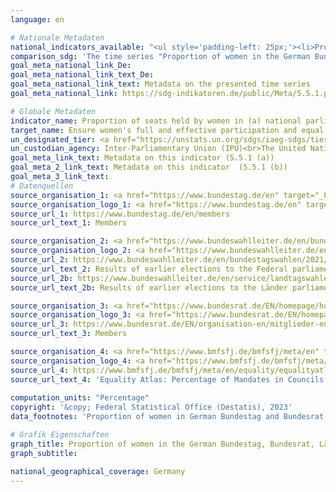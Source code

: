 ```yaml
---
language: en    

# Nationale Metadaten    
national_indicators_available: "<ul style='padding-left: 25px;'><li>Proportion of women in the German Bundestag (lower chamber)</li> <li> Proportion of women in the Bundesrat (upper chamber)</li> <li> Proportion of women in Länder parliaments</li> <li> Proportion of women in councils of districts and district-free cities</li></ul>"    
comparison_sdg: 'The time series "Proportion of women in the German Bundestag (Lower chamber)" and "Proportion of women in the Bundesrat (Upper chamber)" are compliant with the global metadata. The time series "Proportion of women in Länder parliaments" is partly compliant with the global metadata. The time series "Proportion of women in councils of districts and district-free cities" provides additional information.'    
goal_meta_national_link_De: 
goal_meta_national_link_text_De: 
goal_meta_national_link_text: Metadata on the presented time series
goal_meta_national_link: https://sdg-indikatoren.de/public/Meta/5.5.1.pdf    

# Globale Metadaten    
indicator_name: Proportion of seats held by women in (a) national parliaments and (b) local governments    
target_name: Ensure women's full and effective participation and equal opportunities for leadership at all levels of decision-making in political, economic and public life    
un_designated_tier: <a href="https://unstats.un.org/sdgs/iaeg-sdgs/tier-classification/" title="Click here for more information on the UN tier classification."  target="_blank">Tier I</a>    
un_custodian_agency: Inter-Parliamentary Union (IPU)<br>The United Nations Entity for Gender Equality and the Empowerment of Women (UN Women)    
goal_meta_link_text: Metadata on this indicator (5.5.1 (a))    
goal_meta_2_link_text: Metadata on this indicator  (5.5.1 (b))    
goal_meta_3_link_text:         
# Datenquellen
source_organisation_1: <a href="https://www.bundestag.de/en" target="_blank"> German Bundestag (Lower chamber) </a>
source_organisation_logo_1: <a href="https://www.bundestag.de/en" target="_blank"><img src="https://g205sdgs.github.io/sdg-indicators/public/OrgImgEn/bt.png" alt="Logo bt" style="height:60px; width:148px"/></a>
source_url_1: https://www.bundestag.de/en/members
source_url_text_1: Members

source_organisation_2: <a href="https://www.bundeswahlleiter.de/en/bundeswahlleiter.html" target="_blank"> The Federal Returning Officer </a>
source_organisation_logo_2: <a href="https://www.bundeswahlleiter.de/en/bundeswahlleiter.html" target="_blank"><img src="https://g205sdgs.github.io/sdg-indicators/public/OrgImgEn/bundeswahlleiter.png" alt="Logo bundeswahlleiter" style="height:60px; width:148px"/></a>
source_url_2: https://www.bundeswahlleiter.de/en/bundestagswahlen/2021/publikationen.html
source_url_text_2: Results of earlier elections to the Federal parliaments (only available in German)
source_url_2b: https://www.bundeswahlleiter.de/en/service/landtagswahlen.html
source_url_text_2b: Results of earlier elections to the Länder parliaments (only available in German)

source_organisation_3: <a href="https://www.bundesrat.de/EN/homepage/homepage-node.html" target="_blank"> Bundesrat </a>
source_organisation_logo_3: <a href="https://www.bundesrat.de/EN/homepage/homepage-node.html" target="_blank"><img src="https://g205sdgs.github.io/sdg-indicators/public/OrgImgEn/brat.png" alt="Logo brat" style="height:60px; width:148px"/></a>
source_url_3: https://www.bundesrat.de/EN/organisation-en/mitglieder-en/mitglieder-en-node.html
source_url_text_3: Members

source_organisation_4: <a href="https://www.bmfsfj.de/bmfsfj/meta/en" target="_blank"> Federal Ministry for Family Affairs, Senior Citizens, Women and Youth </a>
source_organisation_logo_4: <a href="https://www.bmfsfj.de/bmfsfj/meta/en" target="_blank"><img src="https://g205sdgs.github.io/sdg-indicators/public/OrgImgEn/bmfsfj.png" alt="Logo bmfsfj" style="height:60px; width:148px"/></a>
source_url_4: https://www.bmfsfj.de/bmfsfj/meta/en/equality/equalityatlas?view?indikator=Mandates-Administrative-District
source_url_text_4: 'Equality Atlas: Percentage of Mandates in Councils of Districts and District-Free Cities Held by Women'
    
computation_units: "Percentage"    
copyright: '&copy; Federal Statistical Office (Destatis), 2023'    
data_footnotes: 'Proportion of women in German Bundestag and Bundesrat: Reference date January 1st<br>• Proportion of women in Länder parliaments: Election result<br>• Proportion of women in councils of districts and district-free cities:  Election result, 2019 to 2021 without Schleswig-Holstein.'    

# Grafik Eigenschaften    
graph_title: Proportion of women in the German Bundestag, Bundesrat, Länder parliaments and local governments
graph_subtitle:     

national_geographical_coverage: Germany    
---
```


<span></span>